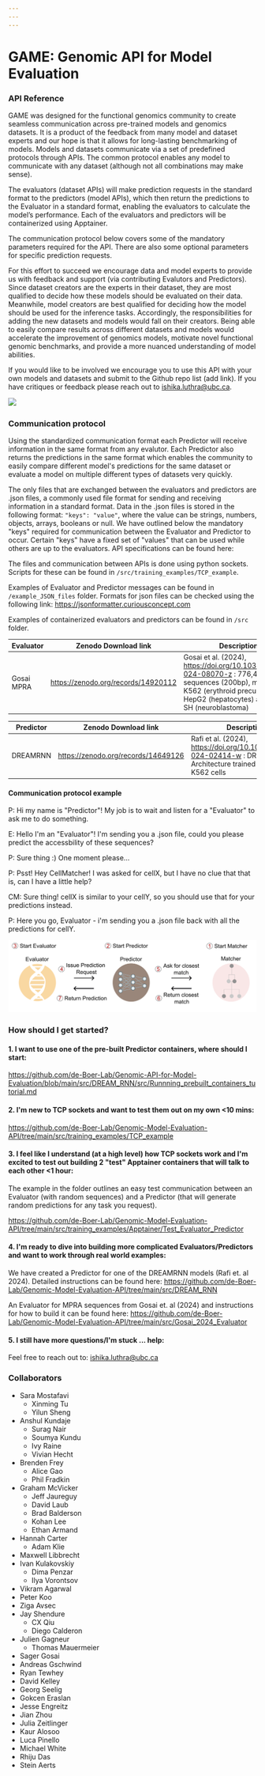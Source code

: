 ```yaml
---
---
---
```


# GAME: Genomic API for Model Evaluation

### API Reference

GAME was designed for the functional genomics community to create seamless communication across pre-trained models and genomics datasets. It is a product of the feedback from many model and dataset experts and our hope is that it allows for long-lasting benchmarking of models. Models and datasets communicate via a set of predefined protocols through APIs. The common protocol enables any model to communicate with any dataset (although not all combinations may make sense).

The evaluators (dataset APIs) will make prediction requests in the standard format to the predictors (model APIs), which then return the predictions to the Evaluator in a standard format, enabling the evaluators to calculate the model’s performance. Each of the evaluators and predictors will be containerized using Apptainer.

The communication protocol below covers some of the mandatory parameters required for the API. There are also some optional parameters for specific prediction requests. 

For this effort to succeed we encourage data and model experts to provide us with feedback and support (via contributing Evalutors and Predictors). Since dataset creators are the experts in their dataset, they are most qualified to decide how these models should be evaluated on their data. Meanwhile, model creators are best qualified for deciding how the model should be used for the inference tasks. Accordingly, the responsibilities for adding the new datasets and models would fall on their creators. Being able to easily compare results across different datasets and models would accelerate the improvement of genomics models, motivate novel functional genomic benchmarks, and provide a more nuanced understanding of model abilities.

If you would like to be involved we encourage you to use this API with your own models and datasets and submit to the Github repo list (add link). If you have critiques or feedback please reach out to [ishika.luthra\@ubc.ca](mailto:ishika.luthra@ubc.ca). 

![](./src/API_V2.png)

### Communication protocol

Using the standardized communication format each Predictor will receive information in the same format from any evalutor. Each Predictor also returns the predictions in the same format which enables the community to easily compare different model's predictions for the same dataset or evaluate a model on multiple different types of datasets very quickly. 

The only files that are exchanged between the evaluators and predictors are .json files, a commonly used file format for sending and receiving information in a standard format. Data in the .json files is stored in the following format: `"keys": "value"`, where the value can be strings, numbers, objects, arrays, booleans or null. We have outlined below the mandatory "keys" required for communication between the Evaluator and Predictor to occur. Certain "keys" have a fixed set of "values" that can be used while others are up to the evaluators. API specifications can be found here: 


The files and communication between APIs is done using python sockets. Scripts for these can be found in `/src/training_examples/TCP_example`.

Examples of Evaluator and Predictor messages can be found in `/example_JSON_files` folder. Formats for json files can be checked using the following link: https://jsonformatter.curiousconcept.com

Examples of containerized evaluators and predictors can be found in `/src` folder. 

| Evaluator     | Zenodo Download link|Description |
| ----------- | ----------- | ----------- |
| Gosai MPRA      |https://zenodo.org/records/14920112      |  Gosai et al. (2024), https://doi.org/10.1038/s41586-024-08070-z : 776,474 sequences (200bp), measured in K562 (erythroid precursors), HepG2 (hepatocytes) and SK-N-SH (neuroblastoma) |


| Predictor     | Zenodo Download link | Description|
| ----------- | ----------- | ----------- |
| DREAMRNN      |https://zenodo.org/records/14649126       |  Rafi et al. (2024), https://doi.org/10.1038/s41587-024-02414-w : DREAMRNN Architecture trained on human K562 cells     |

#### Communication protocol example

P: Hi my name is "Predictor"! My job is to wait and listen for a "Evaluator" to ask me to do something.

E: Hello I'm an "Evaluator"! I'm sending you a .json file, could you please predict the accessbility of these sequences?

P: Sure thing :) One moment please...

P: Psst! Hey CellMatcher! I was asked for cellX, but I have no clue that that is, can I have a little help?

CM: Sure thing! cellX is similar to your cellY, so you should use that for your predictions instead. 

P: Here you go, Evaluator - i'm sending you a .json file back with all the predictions for cellY.

![](./src/communication_protocol.png)

### How should I get started?

#### 1. I want to use one of the pre-built Predictor containers, where should I start:

https://github.com/de-Boer-Lab/Genomic-API-for-Model-Evaluation/blob/main/src/DREAM_RNN/src/Runnning_prebuilt_containers_tutorial.md

#### 2. I'm new to TCP sockets and want to test them out on my own <10 mins:

https://github.com/de-Boer-Lab/Genomic-Model-Evaluation-API/tree/main/src/training_examples/TCP_example

#### 3. I feel like I understand (at a high level) how TCP sockets work and I'm excited to test out building 2 "test" Apptainer containers that will talk to each other <1 hour:

The example in the folder outlines an easy test communication between an Evaluator (with random sequences) and a Predictor (that will generate random predictions for any task you request). 

https://github.com/de-Boer-Lab/Genomic-Model-Evaluation-API/tree/main/src/training_examples/Apptainer/Test_Evaluator_Predictor

#### 4. I'm ready to dive into building more complicated Evaluators/Predictors and want to work through real world examples:

We have created a Predictor for one of the DREAMRNN models (Rafi et. al 2024). Detailed instructions can be found here: https://github.com/de-Boer-Lab/Genomic-Model-Evaluation-API/tree/main/src/DREAM_RNN 

An Evaluator for MPRA sequences from Gosai et. al (2024) and instructions for how to build it can be found here: https://github.com/de-Boer-Lab/Genomic-Model-Evaluation-API/tree/main/src/Gosai_2024_Evaluator

#### 5. I still have more questions/I'm stuck ... help:

Feel free to reach out to: ishika.luthra@ubc.ca

### Collaborators

* Sara Mostafavi
  + Xinming Tu
  + Yilun Sheng
* Anshul Kundaje
  + Surag Nair
  + Soumya Kundu
  + Ivy Raine
  + Vivian Hecht
* Brenden Frey
  + Alice Gao
  + Phil Fradkin
* Graham McVicker
  + Jeff Jaureguy
  + David Laub
  + Brad Balderson
  + Kohan Lee
  + Ethan Armand
* Hannah Carter
  + Adam Klie
* Maxwell Libbrecht
* Ivan Kulakovskiy
  + Dima Penzar
  + Ilya Vorontsov
* Vikram Agarwal
* Peter Koo
* Ziga Avsec
* Jay Shendure
  + CX Qiu
  + Diego Calderon
* Julien Gagneur
  + Thomas Mauermeier
* Sager Gosai
* Andreas Gschwind
* Ryan Tewhey
* David Kelley
* Georg Seelig
* Gokcen Eraslan
* Jesse Engreitz
* Jian Zhou
* Julia Zeitlinger
* Kaur Alosoo
* Luca Pinello
* Michael White
* Rhiju Das
* Stein Aerts

